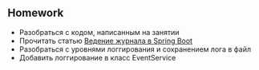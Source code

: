 ## Homework

- Разобраться с кодом, написанным на занятии
- Прочитать статью [Ведение журнала в Spring Boot](https://habr.com/ru/articles/521950/)
- Разобраться с уровнями логгирования и сохранением лога в файл
- Добавить логгирование в класс EventService
